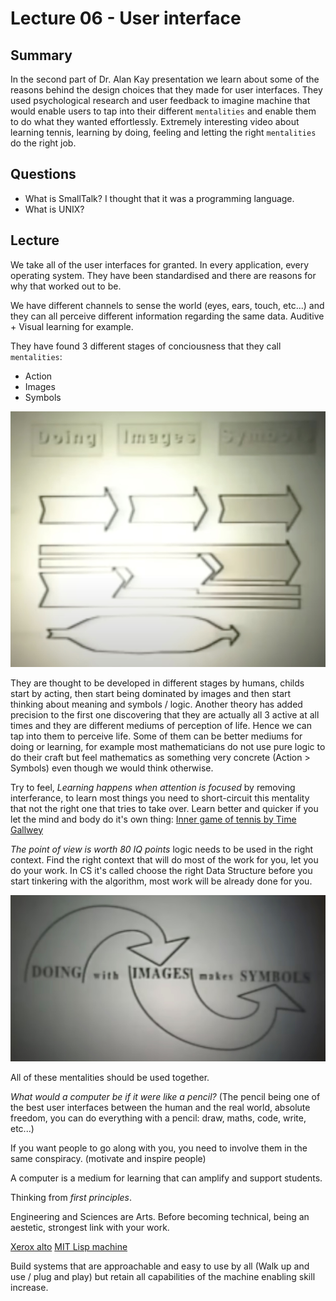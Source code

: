 # Lecture 06 - User interface

## Summary

In the second part of Dr. Alan Kay presentation we learn about some of the reasons behind the design choices that they made for user interfaces. They used psychological research and user feedback to imagine machine that would enable users to tap into their different `mentalities` and enable them to do what they wanted effortlessly. Extremely interesting video about learning tennis, learning by doing, feeling and letting the right `mentalities` do the right job.

## Questions

- What is SmallTalk? I thought that it was a programming language.
- What is UNIX?

## Lecture

We take all of the user interfaces for granted. In every application, every operating system. They have been standardised and there are reasons for why that worked out to be.

We have different channels to sense the world (eyes, ears, touch, etc...) and they can all perceive different information regarding the same data. Auditive + Visual learning for example.

They have found 3 different stages of conciousness that they call `mentalities`:

- Action
- Images
- Symbols

![mentalities](../../assets/mentalities.jpeg)

They are thought to be developed in different stages by humans, childs start by acting, then start being dominated by images and then start thinking about meaning and symbols / logic. Another theory has added precision to the first one discovering that they are actually all 3 active at all times and they are different mediums of perception of life. Hence we can tap into them to perceive life. Some of them can be better mediums for doing or learning, for example most mathematicians do not use pure logic to do their craft but feel mathematics as something very concrete (Action > Symbols) even though we would think otherwise.

Try to feel, _Learning happens when attention is focused_ by removing interferance, to learn most things you need to short-circuit this mentality that not the right one that tries to take over. Learn better and quicker if you let the mind and body do it's own thing: [Inner game of tennis by Time Gallwey](https://www.youtube.com/watch?v=HzR8x5MgvDw)

_The point of view is worth 80 IQ points_ logic needs to be used in the right context. Find the right context that will do most of the work for you, let you do your work. In CS it's called choose the right Data Structure before you start tinkering with the algorithm, most work will be already done for you.

![Doing with Images makes Symbols](../../assets/doing_with_images_makes_symbols.jpeg)

All of these mentalities should be used together.

_What would a computer be if it were like a pencil?_ (The pencil being one of the best user interfaces between the human and the real world, absolute freedom, you can do everything with a pencil: draw, maths, code, write, etc...)

If you want people to go along with you, you need to involve them in the same conspiracy. (motivate and inspire people)

A computer is a medium for learning that can amplify and support students.

Thinking from _first principles_.

Engineering and Sciences are Arts. Before becoming technical, being an aestetic, strongest link with your work.

[Xerox alto]()
[MIT Lisp machine]()

Build systems that are approachable and easy to use by all (Walk up and use / plug and play) but retain all capabilities of the machine enabling skill increase.
